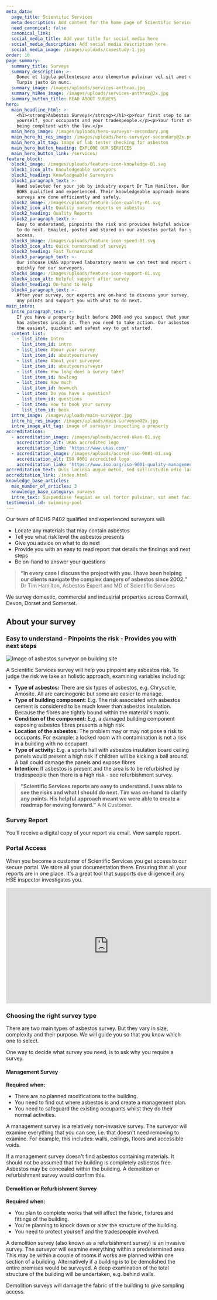 ```yaml
---
meta_data:
  page_title: Scientific Services
  meta_description: Add content for the home page of Scientific Services here...
  need_canonical: false
  canonical_link:
  social_media_title: Add your title for social media here
  social_media_description: Add social media description here
  social_media_image: /images/uploads/casestudy-1.jpg
order: 10
page_summary:
  summary_title: Surveys
  summary_description: >-
    Donec et ligula pellentesque arcu elementum pulvinar vel sit amet dolor.
    Turpis justo in nunc.
  summary_image: /images/uploads/services-anthrax.jpg
  summary_hiRes_image: /images/uploads/services-anthrax@2x.jpg
  summary_button_title: READ ABOUT SURVEYS
hero:
  main_headline_html: >-
    <h1><strong>Asbestos Surveys</strong></h1><p>Your first step to safeguard
    yourself, your occupants and your tradespeople.</p><p>Your first step in
    being compliant with the law.</p>
  main_hero_image: /images/uploads/hero-surveyor-secondary.png
  main_hero_hi_res_image: /images/uploads/hero-surveyor-secondary@2x.png
  main_hero_alt_tag: Image of lab tester checking for asbestos
  main_hero_button_heading: EXPLORE OUR SERVICES
  main_hero_button_link: /services/
feature_block:
  block1_image: /images/uploads/feature-icon-knowledge-01.svg
  block1_icon_alt: Knowledgeable surveyors
  block1_heading: Knowledgeable Surveyors
  block1_paragraph_text: >-
    Hand selected for your job by industry expert Dr Tim Hamilton. Our team are
    BOHS qualified and experienced. Their knowledgeable approach means that
    surveys are done efficiently and safely.
  block2_image: /images/uploads/feature-icon-quality-01.svg
  block2_icon_alt: Quality survey reports on asbestos
  block2_heading: Quality Reports
  block2_paragraph_text: >-
    Easy to understand, pinpoints the risk and provides helpful advice on what
    to do next. Emailed, posted and stored on our asbestos portal for you to
    access.
  block3_image: /images/uploads/feature-icon-speed-01.svg
  block3_icon_alt: Quick turnaround of surveys
  block3_heading: Fast Turnaround
  block3_paragraph_text: >-
    Our inhouse UKAS approved laboratory means we can test and report on samples
    quickly for our surveyors.
  block4_image: /images/uploads/feature-icon-support-01.svg
  block4_icon_alt: Helpful support after survey
  block4_heading: On-hand to Help
  block4_paragraph_text: >-
    After your survey, our experts are on-hand to discuss your survey, clarify
    any points and support you with what to do next.
main_intro:
  intro_paragraph_text: >-
    If you have a property built before 2000 and you suspect that your property
    has asbestos inside it. Then you need to take action. Our asbestos survey is
    the easiest, quickest and safest way to get started.
  content_list:
    - list_item: Intro
      list_item_id: intro
    - list_item: Abour your survey
      list_item_id: aboutyoursurvey
    - list_item: About your surveyor
      list_item_id: aboutyoursurveyor
    - list_item: How long does a survey take?
      list_item_id: howlong
    - list_item: How much
      list_item_id: howmuch
    - list_item: Do you have a question?
      list_item_id: questions
    - list_item: How to book your survey
      list_item_id: book
  intro_image: /images/uploads/main-surveyor.jpg
  intro_hi_res_image: /images/uploads/main-surveyor@2x.jpg
  intro_image_alt_tag: image of surveyor inspecting a property
accreditations:
  - accreditation_image: /images/uploads/accred-ukas-01.svg
    accreditation_alt: UKAS accredited logo
    accreditation_link: 'https://www.ukas.com/'
  - accreditation_image: /images/uploads/accred-iso-9001-01.svg
    accreditation_alt: ISO 9001 accredited logo
    accreditation_link: 'https://www.iso.org/iso-9001-quality-management.html'
accreditation_text: Duis lacinia augue metus, sed sollicitudin odio lacinia in. Suspendisse potenti. Aliquam finibus erat ac consequat rutrum.
accreditation_link: /index.html
knowledge_base_articles:
  max_number_of_articles: 3
  knowledge_base_category: surveys
  intro_text: Suspendisse feugiat ex vel tortor pulvinar, sit amet facilisis leo interdum.
testimonial_id: swimming-pool
---
```


<a class="anchor" name="intro"></a>
Our team of BOHS P402 qualified and experienced surveyors will:

* Locate any materials that may contain asbestos
* Tell you what risk level the asbestos presents
* Give you advice on what to do next
* Provide you with an easy to read report that details the findings and next steps
* Be on-hand to answer your questions

> **“In every case I discuss the project with you. I have been helping our clients navigate the complex
dangers of asbestos since 2002.”** Dr Tim Hamilton, Asbestos Expert and MD of Scientific Services

We survey domestic, commercial and industrial properties across Cornwall, Devon, Dorset and Somerset.



## About your survey<a class="anchor" name="aboutyoursurvey">
### Easy to understand - Pinpoints the risk - Provides you with next steps
![Image of asbestos surveyor on building site](/images/uploads/main-surveyor-building-site.jpg)

A Scientific Services survey will help you pinpoint any asbestos risk. To judge the risk we take an holistic approach,
examining variables including:
* **Type of asbestos:** There are six types of asbestos, e.g. Chrysotile, Amosite. All are carcinogenic but some are easier to manage.
* **Type of building component**: E.g. The risk associated with asbestos cement is considered to be much lower than asbestos insulation. Because the fibres are tightly bound within the material's matrix.
* **Condition of the component:** E.g. a damaged building component exposing asbestos fibres presents a high
risk.
* **Location of the asbestos:** The problem may or may not pose a risk to occupants. For example: a locked
room with contamination is not a risk in a building with no occupant.
* **Type of activity:** E.g. a sports hall with asbestos insulation board ceiling panels would present a high risk if children will be kicking a ball around. A ball could damage the panels and expose fibres
* **Intention:** If asbestos is present and the area is to be refurbished by tradespeople then there is a high risk - see refurbishment survey.

> **“Scientific Services reports are easy to understand. I was able to see the risks and what I should do
next. Tim was on-hand to clarify any points. His helpful approach meant we were able to create a
roadmap for moving forward.”** A N Customer.


### Survey Report
You'll receive a digital copy of your report via email. View sample report.


### Portal Access
When you become a customer of Scientific Services you get access to our secure portal. We store all your documentation there. Ensuring that all your reports are in one place. It's a great tool that supports due diligence if any HSE inspector investigates you.

<iframe width="560" height="315" src="https://www.youtube.com/embed/1juc7_7gnB0" frameborder="0" allow="accelerometer; encrypted-media; gyroscope; picture-in-picture" allowfullscreen uk-responsive uk-video></iframe>


### Choosing the right survey type
There are two main types of asbestos survey. But they vary in size, complexity and their purpose. We will guide you so that you know which one to select.

One way to decide what survey you need, is to ask why you require a survey.


#### Management Survey
**Required when:**
* There are no planned modifications to the building.
* You need to find out where asbestos is and create a management plan.
* You need to safeguard the existing occupants whilst they do their normal activities.

A management survey is a relatively non-invasive survey. The surveyor will examine everything that you can see, i.e. that doesn't need removing to examine. For example, this includes: walls, ceilings, floors and accessible voids.

If a management survey doesn't find asbestos containing materials. It should not be assumed that the building is completely asbestos free. Asbestos may be concealed within the building. A demolition or refurbishment survey would confirm this.


#### Demolition or Refurbishment Survey
**Required when:**
* You plan to complete works that will affect the fabric, fixtures and fittings of the building.
* You're planning to knock down or alter the structure of the building.
* You need to protect yourself and the tradespeople involved.

A demolition survey (also known as a refurbishment survey) is an invasive survey. The surveyor will examine everything within a predetermined area. This may be within a couple of rooms if works are planned within one section of a building. Alternatively if a building is to be demolished the entire premises would be surveyed. A deep examination of the total structure of the building will be undertaken, e.g. behind walls.

Demolition surveys will damage the fabric of the building to give sampling access.
